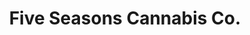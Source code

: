 ---
title: "Five Seasons Cannabis Co."
url: /white-river-junction/five-seasons-cannabis-co/
shop: Hanf
---